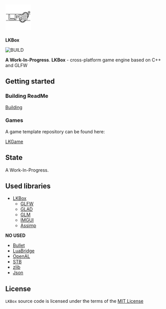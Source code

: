 ##  ![LakoMoor Dev](docs/logo.png) 
**LKBox**

![BUILD](https://img.shields.io/appveyor/build/LAKOMOOR/LKBOX?logo=CMAKE&style=plastic)

**A Work-In-Progress**. **LKBox** - cross-platform game engine based on C++ and GLFW 

## Getting started
### Building ReadMe
[Building](docs/README.MD)

### Games
A game template repository can be found here:

[LKGame](https://github.com/LakoMoorDev/LKGame)

## State
A Work-In-Progress.

## Used libraries
* [LKBox](https://github.com/lakomoor/lkbox)
  * [GLFW]()
  * [GLAD]()
  * [GLM]()
  * [IMGUI]()
  * [Assimp]()

**NO USED**
* [Bullet]()
* [LuaBridge]()
* [OpenAL]()
* [STB]()
* [zlib]()
* [Json]()

## License

`LKBox` source code is licensed under the terms of the [MIT License](https://github.com/LakoMoor/LKBox/blob/master/LICENSE)
